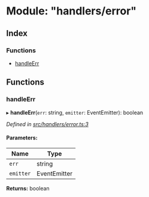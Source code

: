 # Module: "handlers/error"

## Index

### Functions

* [handleErr](_handlers_error_.md#handleerr)

## Functions

### handleErr

▸ **handleErr**(`err`: string, `emitter`: EventEmitter): boolean

*Defined in [src/handlers/error.ts:3](https://github.com/ourcord/ourcord/blob/175a597/src/handlers/error.ts#L3)*

#### Parameters:

Name | Type |
------ | ------ |
`err` | string |
`emitter` | EventEmitter |

**Returns:** boolean
